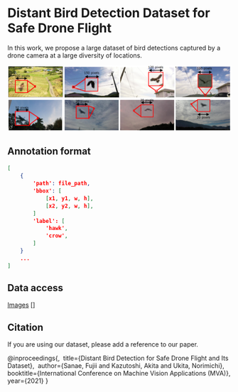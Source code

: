 # Distant Bird Detection Dataset for Safe Drone Flight

In this work, we propose a large dataset of bird detections captured by a drone camera at a large diversity of locations.

<img src='images/samples.png'/>

## Annotation format

```json
[
    {
        'path': file_path,
        'bbox': [
            [x1, y1, w, h],
            [x2, y2, w, h],
        ]
        'label': [
            'hawk',
            'crow',
        ]
    }
    ...
]
```

## Data access

[Images](https://drive.google.com/file/d/10_gyG5GQLNRX89SUuSG1xy8MSUlbNwzv/view?usp=sharing)
[]

## Citation
If you are using our dataset, please add a reference to our paper.

@inproceedings{,
  title={Distant Bird Detection for Safe Drone Flight and Its Dataset},
  author={Sanae, Fujii and Kazutoshi, Akita and Ukita, Norimichi},
  booktitle={International Conference on Machine Vision Applications (MVA)},
  year={2021}
}
